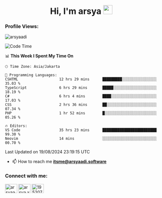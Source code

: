 <h1 align="center">Hi, I'm arsya 
  <img src="https://media.giphy.com/media/hvRJCLFzcasrR4ia7z/giphy.gif" width="30px"/>
</h1>

<p align="left"> <h3>Profile Views:</h3> <img src="https://komarev.com/ghpvc/?username=arsyaadi&label=Profile%20views&color=0e75b6&style=flat" alt="arsyaadi" /> </p>

<!--START_SECTION:waka-->
![Code Time](http://img.shields.io/badge/Code%20Time-3%2C146%20hrs%2023%20mins-blue)

📊 **This Week I Spent My Time On** 

```text
🕑︎ Time Zone: Asia/Jakarta

💬 Programming Languages: 
CSHTML                   12 hrs 29 mins      █████████░░░░░░░░░░░░░░░░   35.03 % 
TypeScript               6 hrs 29 mins       █████░░░░░░░░░░░░░░░░░░░░   18.19 % 
C#                       6 hrs 4 mins        ████░░░░░░░░░░░░░░░░░░░░░   17.03 % 
CSS                      2 hrs 36 mins       ██░░░░░░░░░░░░░░░░░░░░░░░   07.34 % 
PHP                      1 hr 52 mins        █░░░░░░░░░░░░░░░░░░░░░░░░   05.26 % 

🔥 Editors: 
VS Code                  35 hrs 23 mins      █████████████████████████   99.30 % 
Neovim                   14 mins             ░░░░░░░░░░░░░░░░░░░░░░░░░   00.70 % 
```


 Last Updated on 19/08/2024 23:19:15 UTC
<!--END_SECTION:waka-->

- 📫 How to reach me **itsme@arsyaadi.software**


<h3 align="left">Connect with me:</h3>
<p align="left">
<a href="https://linkedin.com/in/arsyaadi" target="blank"><img align="center" src="https://raw.githubusercontent.com/rahuldkjain/github-profile-readme-generator/master/src/images/icons/Social/linked-in-alt.svg" alt="arsyaadi" height="30" width="40" /></a>
<a href="https://fb.com/arsya.xkz" target="blank"><img align="center" src="https://raw.githubusercontent.com/rahuldkjain/github-profile-readme-generator/master/src/images/icons/Social/facebook.svg" alt="arsya.xkz" height="30" width="40" /></a>
<a href="https://stackoverflow.com/users/19520749" target="blank"><img align="center" src="https://raw.githubusercontent.com/rahuldkjain/github-profile-readme-generator/master/src/images/icons/Social/stack-overflow.svg" alt="19520749" height="30" width="40" /></a>
</p>
